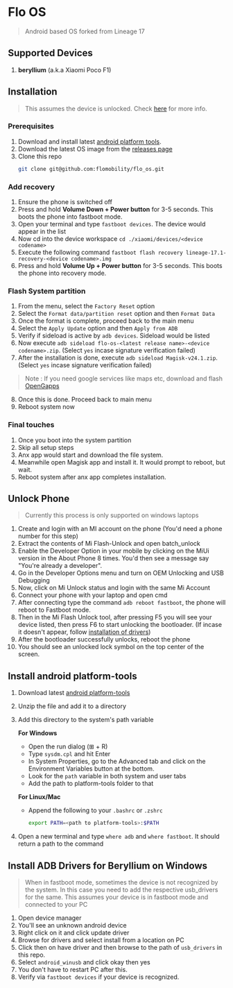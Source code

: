 # Flo OS
> Android based OS forked from Lineage 17
## Supported Devices
1. **beryllium** (a.k.a Xiaomi Poco F1)

## Installation
> This assumes the device is unlocked. Check [here](#unlock-phone) for more info.
### Prerequisites
1. Download and install latest [android platform tools](#install-android-platform-tools). 
2. Download the latest OS image from the [releases page](https://github.com/flomobility/flo_os/releases/latest)
3. Clone this repo
   ```bash
   git clone git@github.com:flomobility/flo_os.git
   ```

### Add recovery
1. Ensure the phone is switched off
2. Press and hold **Volume Down + Power button** for 3-5 seconds. This boots the phone into fastboot mode.
3. Open your terminal and type `fastboot devices`. The device would appear in the list
4. Now cd into the device workspace `cd ./xiaomi/devices/<device codename>`
5. Execute the following command `fastboot flash recovery lineage-17.1-recovery-<device codename>.img`
6. Press and hold **Volume Up + Power button** for 3-5 seconds. This boots the phone into recovery mode.

### Flash System partition
1. From the menu, select the `Factory Reset` option
2. Select the `Format data/partition reset` option and then `Format Data`
3. Once the format is complete, proceed back to the main menu
4. Select the `Apply Update` option and then `Apply from ADB`
5. Verify if sideload is active by `adb devices`. Sideload would be listed
6. Now execute `adb sideload flo-os-<latest release name>-<device codename>.zip`. (Select `yes` incase signature verification failed)
7. After the installation is done, execute `adb sideload Magisk-v24.1.zip`. (Select `yes` incase signature verification failed)
 > Note : If you need google services like maps etc, download and flash [OpenGapps](https://drive.google.com/file/d/1nV0JPG52ATAn0tCMJchcyEUsiG2mIZgB/view?usp=share_link)
8. Once this is done. Proceed back to main menu
9. Reboot system now

### Final touches
1. Once you boot into the system partition
2. Skip all setup steps
3. Anx app would start and download the file system.
4. Meanwhile open Magisk app and install it. It would prompt to reboot, but wait.
5. Reboot system after anx app completes installation.
  
## Unlock Phone
> Currently this process is only supported on windows laptops
1. Create and login with an MI account on the phone (You'd need a phone number for this step)
2. Extract the contents of Mi Flash-Unlock and open batch_unlock
3. Enable the Developer Option in your mobile by clicking on the MiUi version in the About Phone 8 times.
   You'd then see a message say "You're already a developer".
4. Go in the Developer Options menu and turn on OEM Unlocking and USB Debugging
5. Now, click on Mi Unlock status and login with the same Mi Account
6. Connect your phone with your laptop and open cmd
7. After connecting type the command `adb reboot fastboot`, the phone will reboot to Fastboot mode.
8. Then in the Mi Flash Unlock tool, after pressing F5 you will see your device listed, then press F6 to start unlocking the bootloader.
   (If incase it doesn't appear, follow [installation of drivers](#install-adb-drivers-for-beryllium-on-windows))
9. After the bootloader successfully unlocks, reboot the phone
10. You should see an unlocked lock symbol on the top center of the screen.

## Install android platform-tools
1. Download latest [android platform-tools](https://developer.android.com/studio/releases/platform-tools#downloads)
2. Unzip the file and add it to a directory
3. Add this directory to the system's path variable
  
   **For Windows**
   - Open the run dialog (⊞ + R)
   - Type `sysdm.cpl` and hit Enter
   - In System Properties, go to the Advanced tab and click on the Environment Variables button at the bottom.
   - Look for the `path` variable in both system and user tabs
   - Add the path to platform-tools folder to that
   
   **For Linux/Mac**
   - Append the following to your `.bashrc` or `.zshrc`
     ```bash
     export PATH=<path to platform-tools>:$PATH
     ```
4. Open a new terminal and type `where adb` and `where fastboot`. It should return a path to the command

## Install ADB Drivers for Beryllium on Windows
> When in fastboot mode, sometimes the device is not recognized by the system.
> In this case you need to add the respective usb_drivers for the same.
> This assumes your device is in fastboot mode and connected to your PC
1. Open device manager
2. You'll see an unknown android device
3. Right click on it and click update driver
4. Browse for drivers and select install from a location on PC
5. Click then on have driver and then browse to the path of `usb_drivers` in this repo.
6. Select `android_winusb` and click okay then yes
7. You don't have to restart PC after this.
8. Verify via `fastboot devices` if your device is recognized.
